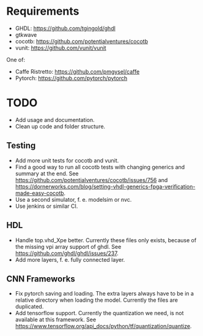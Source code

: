 # Requirements

- GHDL: https://github.com/tgingold/ghdl
- gtkwave
- cocotb: https://github.com/potentialventures/cocotb
- vunit: https://github.com/vunit/vunit

One of:
- Caffe Ristretto: https://github.com/pmgysel/caffe
- Pytorch: https://github.com/pytorch/pytorch

# TODO

- Add usage and documentation.
- Clean up code and folder structure.

## Testing
- Add more unit tests for cocotb and vunit.
- Find a good way to run all cocotb tests with changing generics and summary at the end. See https://github.com/potentialventures/cocotb/issues/756 and https://dornerworks.com/blog/setting-vhdl-generics-fpga-verification-made-easy-cocotb.
- Use a second simulator, f. e. modelsim or nvc.
- Use jenkins or similar CI.

## HDL
- Handle top.vhd_Xpe better. Currently these files only exists, because of the missing vpi array support of ghdl. See https://github.com/ghdl/ghdl/issues/237.
- Add more layers, f. e. fully connected layer.

## CNN Frameworks
- Fix pytorch saving and loading. The extra layers always have to be in a relative directory when loading the model. Currently the files are duplicated.
- Add tensorflow support. Currently the quantization we need, is not available at this framework. See https://www.tensorflow.org/api_docs/python/tf/quantization/quantize.
